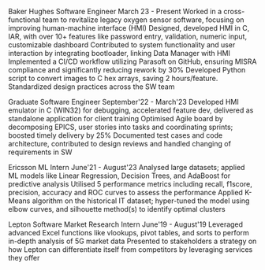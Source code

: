 Baker Hughes
Software Engineer
March 23 - Present
    Worked in a cross-functional team to revitalize legacy oxygen sensor software, focusing on improving human-machine interface (HMI)
    Designed, developed HMI in C, IAR, with over 10+ features like password entry, validation, numeric input, customizable dashboard
    Contributed to system functionality and user interaction by integrating bootloader, linking Data Manager with HMI
    Implemented a CI/CD workflow utilizing Parasoft on GitHub, ensuring MISRA compliance and significantly reducing rework by 30%
    Developed Python script to convert images to C hex arrays, saving 2 hours/feature. Standardized design practices across the SW team

Graduate Software Engineer
September'22 - March'23
    Developed HMI emulator in C (WIN32) for debugging, accelerated feature dev, delivered as standalone application for client training
    Optimised Agile board by decomposing EPICS, user stories into tasks and coordinating sprints; boosted timely delivery by 25%
    Documented test cases and code architecture, contributed to design reviews and handled changing of requirements in SW

Ericsson 
ML Intern
June'21 - August'23 
    Analysed large datasets; applied ML models like Linear Regression, Decision Trees, and AdaBoost for predictive analysis
    Utilised 5 performance metrics including recall, f1score, precision, accuracy and ROC curves to assess the performance
    Applied K-Means algorithm on the historical IT dataset; hyper-tuned the model using elbow curves, and silhouette method(s) to identify optimal clusters

Lepton Software
Market Research Intern
June'19 - August'19
    Leveraged advanced Excel functions like vlookups, pivot tables, and sorts to perform in-depth analysis of 5G market data
    Presented to stakeholders a strategy on how Lepton can differentiate itself from competitors by leveraging services they offer
